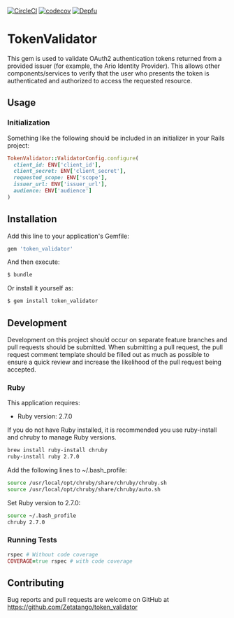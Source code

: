 [![CircleCI](https://circleci.com/gh/Zetatango/token_validator.svg?style=svg&circle-token=37e4e43c64911cdbf98df7d86ad584e4df0fa8b7)](https://circleci.com/gh/Zetatango/token_validator) [![codecov](https://codecov.io/gh/Zetatango/token_validator/branch/master/graph/badge.svg)](https://codecov.io/gh/Zetatango/token_validator) [![Depfu](https://badges.depfu.com/badges/7ba12605815fa6dccbabc3f522a33a40/overview.svg)](https://depfu.com/github/Zetatango/token_validator?project_id=6684)

# TokenValidator
This gem is used to validate OAuth2 authentication tokens returned from a provided issuer (for example, the Ario Identity Provider). This allows other components/services to verify that the user who presents the token is authenticated and authorized to access the requested resource.

## Usage

### Initialization
Something like the following should be included in an initializer in your Rails project:
```ruby
TokenValidator::ValidatorConfig.configure(
  client_id: ENV['client_id'],
  client_secret: ENV['client_secret'],
  requested_scope: ENV['scope'],
  issuer_url: ENV['issuer_url'],
  audience: ENV['audience']
)
```

## Installation
Add this line to your application's Gemfile:

```ruby
gem 'token_validator'
```

And then execute:
```bash
$ bundle
```

Or install it yourself as:
```bash
$ gem install token_validator
```

## Development
Development on this project should occur on separate feature branches and pull requests should be submitted. When submitting a pull request, the pull request comment template should be filled out as much as possible to ensure a quick review and increase the likelihood of the pull request being accepted.

### Ruby

This application requires:

*   Ruby version: 2.7.0

If you do not have Ruby installed, it is recommended you use ruby-install and chruby to manage Ruby versions.

```bash
brew install ruby-install chruby
ruby-install ruby 2.7.0
```

Add the following lines to ~/.bash_profile:

```bash
source /usr/local/opt/chruby/share/chruby/chruby.sh
source /usr/local/opt/chruby/share/chruby/auto.sh
```

Set Ruby version to 2.7.0:

```bash
source ~/.bash_profile
chruby 2.7.0
```

### Running Tests
```ruby
rspec # Without code coverage
COVERAGE=true rspec # with code coverage
```

## Contributing
Bug reports and pull requests are welcome on GitHub at https://github.com/Zetatango/token_validator
